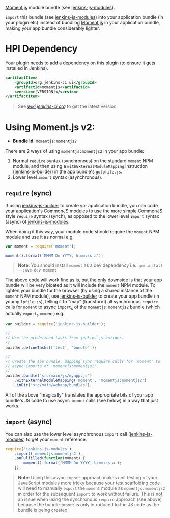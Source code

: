 [Moment.js] module bundle (see [jenkins-js-modules]).

`import` this bundle (see [jenkins-js-modules]) into your application bundle (in your plugin etc) instead of bundling
[Moment.js] in your application bundle, making your app bundle considerably lighter.

# HPI Dependency
Your plugin needs to add a dependency on this plugin (to ensure it gets installed in Jenkins). 

```xml
<artifactItem>
    <groupId>org.jenkins-ci.ui</groupId>
    <artifactId>momentjs</artifactId>
    <version>[VERSION]</version>
</artifactItem>
```

> See _[wiki.jenkins-ci.org](https://wiki.jenkins-ci.org/display/JENKINS/Moment.js)_ to get the latest version.

# Using Moment.js v2:

* __Bundle Id__: `momentjs:momentjs2`

There are 2 ways of using `momentjs:momentjs2` in your app bundle:
 
1. Normal `require` syntax (synchronous) on the standard `moment` NPM module, and then using a `withExternalModuleMapping` instruction ([jenkins-js-builder]) in the app bundle's `gulpfile.js`.  
1. Lower level `import` syntax (asynchronous).
  
## `require` (sync)
If using [jenkins-js-builder] to create yor application bundle, you can code your application's CommonJS modules to
use the more simple CommonJS style `require` syntax (synch), as opposed to the lower level `import` syntax (async)
of [jenkins-js-modules].
   
When doing it this way, your module code should require the `moment` NPM module and use it as normal e.g.

```javascript
var moment = require('moment');

moment().format('MMMM Do YYYY, h:mm:ss a');
```
    
> __Note__: You should install `moment` as a dev dependency i.e. `npm install --save-dev moment`
    
The above code will work fine as is, but the only downside is that your app bundle will be very bloated as it will
include the `moment` NPM module. To lighten your bundle for the browser (by using a shared instance of the `moment`
NPM module), use [jenkins-js-builder] to create your app bundle (in your `gulpfile.js`), telling it to "map" (transform) all
synchronous `require` calls for `moment` to async `import`<sub>s</sub> of the `momentjs:momentjs2`
bundle (which actually `export`<sub>s</sub> `moment`) e.g.

```javascript
var builder = require('jenkins-js-builder');

//
// Use the predefined tasks from jenkins-js-builder.
//
builder.defineTasks(['test', 'bundle']);

//
// Create the app bundle, mapping sync require calls for 'moment' to 
// async imports of 'momentjs:momentjs2'.
//
builder.bundle('src/main/js/myapp.js')
    .withExternalModuleMapping('moment', 'momentjs:momentjs2')
    .inDir('src/main/webapp/bundles');
```
    
All of the above "magically" translates the appropriate bits of your app bundle's JS code to use async `import` calls
(see below) in a way that just works.     

## `import` (async)  
You can also use the lower level asynchronous `import` call ([jenkins-js-modules]) to get your `moment` reference.  

```javascript
require('jenkins-js-modules')
    .import('momentjs:momentjs2')
    .onFulfilled(function(moment) {
        moment().format('MMMM Do YYYY, h:mm:ss a');
    });
```

> __Note__: Using this async `import` approach makes unit testing of your JavaScript modules more tricky because 
> your test scaffolding code will need to manually `export` the `moment` module as `momentjs:momentjs2`
> in order for the subsequent `import` to work without failure. This is not an issue when using the synchronous `require`
> approach (see above) because the bundle `import` is only introduced to the JS code as the bundle is being created.

[Moment.js]: http://momentjs.com/
[jenkins-js-builder]: https://github.com/tfennelly/jenkins-js-builder
[jenkins-js-modules]: https://github.com/tfennelly/jenkins-js-modules